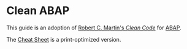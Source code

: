 # Clean ABAP

This guide is an adoption of
[Robert C. Martin's _Clean Code_](https://www.oreilly.com/library/view/clean-code/9780136083238/)
for [ABAP](https://en.wikipedia.org/wiki/ABAP).

The [Cheat Sheet](../cheat-sheet/CheatSheet.md) is a print-optimized version.